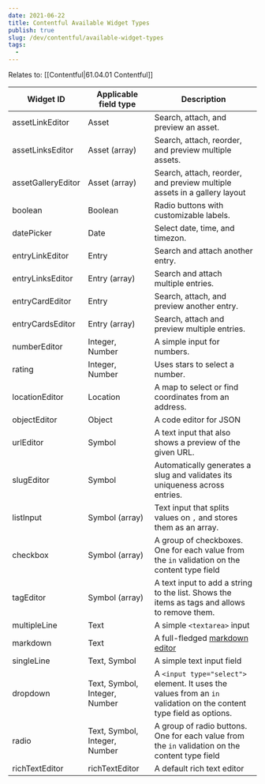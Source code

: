 ```yaml
---
date: 2021-06-22
title: Contentful Available Widget Types 
publish: true
slug: /dev/contentful/available-widget-types
tags:
  -
---
```


Relates to: [[Contentful|61.04.01 Contentful]]

| Widget ID          | Applicable field type         | Description                                                                                                         |
| ------------------ | ----------------------------- | ------------------------------------------------------------------------------------------------------------------- |
| assetLinkEditor    | Asset                         | Search, attach, and preview an asset.                                                                               |
| assetLinksEditor   | Asset (array)                 | Search, attach, reorder, and preview multiple assets.                                                               |
| assetGalleryEditor | Asset (array)                 | Search, attach, reorder, and preview multiple assets in a gallery layout                                            |
| boolean            | Boolean                       | Radio buttons with customizable labels.                                                                             |
| datePicker         | Date                          | Select date, time, and timezon.                                                                                     |
| entryLinkEditor    | Entry                         | Search and attach another entry.                                                                                    |
| entryLinksEditor   | Entry (array)                 | Search and attach multiple entries.                                                                                 |
| entryCardEditor    | Entry                         | Search, attach, and preview another entry.                                                                          |
| entryCardsEditor   | Entry (array)                 | Search, attach and preview multiple entries.                                                                        |
| numberEditor       | Integer, Number               | A simple input for numbers.                                                                                         |
| rating             | Integer, Number               | Uses stars to select a number.                                                                                      |
| locationEditor     | Location                      | A map to select or find coordinates from an address.                                                                |
| objectEditor       | Object                        | A code editor for JSON                                                                                              |
| urlEditor          | Symbol                        | A text input that also shows a preview of the given URL.                                                            |
| slugEditor         | Symbol                        | Automatically generates a slug and validates its uniqueness across entries.                                         |
| listInput          | Symbol (array)                | Text input that splits values on `,` and stores them as an array.                                                   |
| checkbox           | Symbol (array)                | A group of checkboxes. One for each value from the `in` validation on the content type field                        |
| tagEditor          | Symbol (array)                | A text input to add a string to the list. Shows the items as tags and allows to remove them.                        |
| multipleLine       | Text                          | A simple `<textarea>` input                                                                                         |
| markdown           | Text                          | A full-fledged [markdown editor](https://www.contentful.com/r/knowledgebase/markdown/)                              |
| singleLine         | Text, Symbol                  | A simple text input field                                                                                           |
| dropdown           | Text, Symbol, Integer, Number | A `<input type="select">` element. It uses the values from an `in` validation on the content type field as options. |
| radio              | Text, Symbol, Integer, Number | A group of radio buttons. One for each value from the `in` validation on the content type field                     |
| richTextEditor     | richTextEditor                | A default rich text editor                                                                                                                    |
